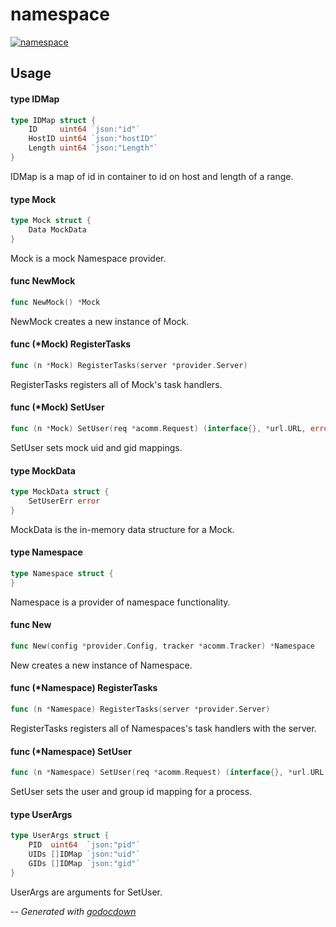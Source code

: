 # namespace

[![namespace](https://godoc.org/github.com/cerana/cerana/providers/namespace?status.svg)](https://godoc.org/github.com/cerana/cerana/providers/namespace)



## Usage

#### type IDMap

```go
type IDMap struct {
	ID     uint64 `json:"id"`
	HostID uint64 `json:"hostID"`
	Length uint64 `json:"Length"`
}
```

IDMap is a map of id in container to id on host and length of a range.

#### type Mock

```go
type Mock struct {
	Data MockData
}
```

Mock is a mock Namespace provider.

#### func  NewMock

```go
func NewMock() *Mock
```
NewMock creates a new instance of Mock.

#### func (*Mock) RegisterTasks

```go
func (n *Mock) RegisterTasks(server *provider.Server)
```
RegisterTasks registers all of Mock's task handlers.

#### func (*Mock) SetUser

```go
func (n *Mock) SetUser(req *acomm.Request) (interface{}, *url.URL, error)
```
SetUser sets mock uid and gid mappings.

#### type MockData

```go
type MockData struct {
	SetUserErr error
}
```

MockData is the in-memory data structure for a Mock.

#### type Namespace

```go
type Namespace struct {
}
```

Namespace is a provider of namespace functionality.

#### func  New

```go
func New(config *provider.Config, tracker *acomm.Tracker) *Namespace
```
New creates a new instance of Namespace.

#### func (*Namespace) RegisterTasks

```go
func (n *Namespace) RegisterTasks(server *provider.Server)
```
RegisterTasks registers all of Namespaces's task handlers with the server.

#### func (*Namespace) SetUser

```go
func (n *Namespace) SetUser(req *acomm.Request) (interface{}, *url.URL, error)
```
SetUser sets the user and group id mapping for a process.

#### type UserArgs

```go
type UserArgs struct {
	PID  uint64  `json:"pid"`
	UIDs []IDMap `json:"uid"`
	GIDs []IDMap `json:"gid"`
}
```

UserArgs are arguments for SetUser.

--
*Generated with [godocdown](https://github.com/robertkrimen/godocdown)*
